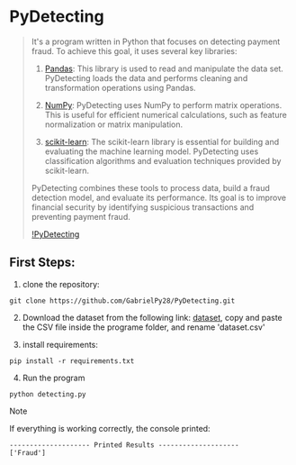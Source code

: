 # PyDetecting
> It's a program written in Python that focuses on detecting payment fraud. To achieve this goal, it uses several key libraries:
>
> 1. [Pandas](https://pandas.pydata.org/docs/): This library is used to read and manipulate the data set. PyDetecting loads the data and performs cleaning and transformation operations using Pandas.
>
> 2. [NumPy](https://numpy.org/doc/stable/): PyDetecting uses NumPy to perform matrix operations. This is useful for efficient numerical calculations, such as feature normalization or matrix manipulation.
> 
> 3. [scikit-learn](https://scikit-learn.org/): The scikit-learn library is essential for building and evaluating the machine learning model. PyDetecting uses classification algorithms and evaluation techniques provided by scikit-learn.
>
> PyDetecting combines these tools to process data, build a fraud detection model, and evaluate its performance. Its goal is to improve financial security by identifying suspicious transactions and preventing payment fraud.
>
> [!PyDetecting](https://th.bing.com/th/id/OIG1.C9txntmWwUSbMadWtIY4?w=1024&h=1024&rs=1&pid=ImgDetMain)

## First Steps:
1. clone the repository:
```
git clone https://github.com/GabrielPy28/PyDetecting.git
```

2. Download the dataset from the following link: [dataset](https://www.kaggle.com/datasets/jainilcoder/online-payment-fraud-detection), copy and paste the CSV file inside the programe folder, and rename 'dataset.csv'

3. install requirements:
```
pip install -r requirements.txt
```

4. Run the program
```
python detecting.py
```

> [!NOTE]
> If everything is working correctly, the console printed: 
> ```
> -------------------- Printed Results --------------------
> ['Fraud']
> ```
